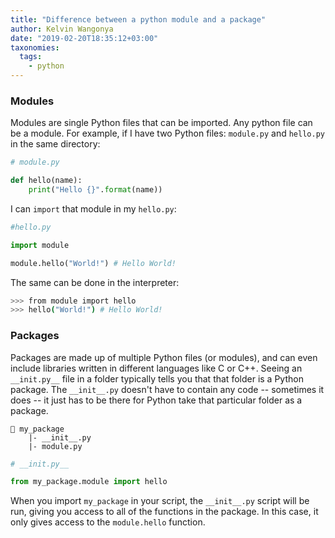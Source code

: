 ```yaml
---
title: "Difference between a python module and a package"
author: Kelvin Wangonya
date: "2019-02-20T18:35:12+03:00"
taxonomies:
  tags:
    - python
---
```


### Modules

Modules are single Python files that can be imported. Any python file can be a module.
For example, if I have two Python files: `module.py` and `hello.py` in the same directory:

```python
# module.py

def hello(name):
    print("Hello {}".format(name))
```

I can `import` that module in my `hello.py`:

```python
#hello.py

import module

module.hello("World!") # Hello World!
```

<!--more-->

The same can be done in the interpreter:

```bash
>>> from module import hello
>>> hello("World!") # Hello World!
```

### Packages

Packages are made up of multiple Python files (or modules), and can even include libraries written in different languages like C or C++. Seeing an `__init.py__` file in a folder typically tells you that that folder is a Python package. The `__init__.py` doesn't have to contain any code -- sometimes it does -- it just has to be there for Python take that particular folder as a package.

```
📁 my_package
    |- __init__.py
    |- module.py
```

```python
# __init.py__

from my_package.module import hello
```

When you import `my_package` in your script, the `__init__.py` script will be run, giving you access to all of the functions in the package. In this case, it only gives access to the `module.hello` function.
